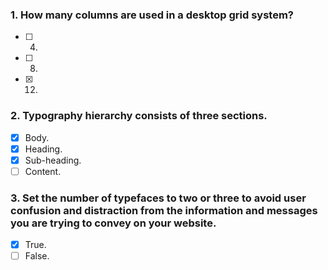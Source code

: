 ### 1. How many columns are used in a desktop grid system?

- [ ] 4.
- [ ] 8.
- [x] 12.

### 2. Typography hierarchy consists of three sections.

- [x] Body.
- [x] Heading.
- [x] Sub-heading.
- [ ] Content.

### 3. Set the number of typefaces to two or three to avoid user confusion and distraction from the information and messages you are trying to convey on your website.

- [x] True.
- [ ] False.
